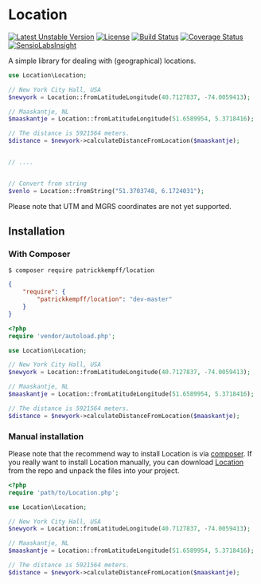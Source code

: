 # Location

[![Latest Unstable Version](https://poser.pugx.org/patrickkempff/location/v/unstable)](https://packagist.org/packages/patrickkempff/location)
[![License](https://poser.pugx.org/patrickkempff/location/license)](https://packagist.org/packages/patrickkempff/location)
[![Build Status](https://travis-ci.org/patrickkempff/Location.svg?branch=master)](https://travis-ci.org/patrickkempff/Location)
[![Coverage Status](https://coveralls.io/repos/github/patrickkempff/Location/badge.svg?branch=master)](https://coveralls.io/github/patrickkempff/Location?branch=master)
[![SensioLabsInsight](https://insight.sensiolabs.com/projects/b51bec49-b547-4f43-bfaf-1dc347953eb3/mini.png)](https://insight.sensiolabs.com/projects/b51bec49-b547-4f43-bfaf-1dc347953eb3)

A simple library for dealing with (geographical) locations.

```php
use Location\Location;

// New York City Hall, USA
$newyork = Location::fromLatitudeLongitude(40.7127837, -74.0059413); 

// Maaskantje, NL
$maaskantje = Location::fromLatitudeLongitude(51.6589954, 5.3718416);

// The distance is 5921564 meters.
$distance = $newyork->calculateDistanceFromLocation($maaskantje);


// ....


// Convert from string
$venlo = Location::fromString("51.3703748, 6.1724031");


```
Please note that UTM and MGRS coordinates are not yet supported.


## Installation

### With Composer

```
$ composer require patrickkempff/location
```

```json
{
    "require": {
        "patrickkempff/location": "dev-master"
    }
}
```

```php
<?php
require 'vendor/autoload.php';

use Location\Location;

// New York City Hall, USA
$newyork = Location::fromLatitudeLongitude(40.7127837, -74.0059413); 

// Maaskantje, NL
$maaskantje = Location::fromLatitudeLongitude(51.6589954, 5.3718416);

// The distance is 5921564 meters.
$distance = $newyork->calculateDistanceFromLocation($maaskantje);

```


### Manual installation

Please note that the recommend way to install Location is via [composer](http://getcomposer.org/). If you really want to install Location manually, you can download [Location](https://github.com/patrickkempff/Location/archive/master.zip) from the repo and unpack the files into your project.

```php
<?php
require 'path/to/Location.php';

use Location\Location;

// New York City Hall, USA
$newyork = Location::fromLatitudeLongitude(40.7127837, -74.0059413); 

// Maaskantje, NL
$maaskantje = Location::fromLatitudeLongitude(51.6589954, 5.3718416);

// The distance is 5921564 meters.
$distance = $newyork->calculateDistanceFromLocation($maaskantje);
```

